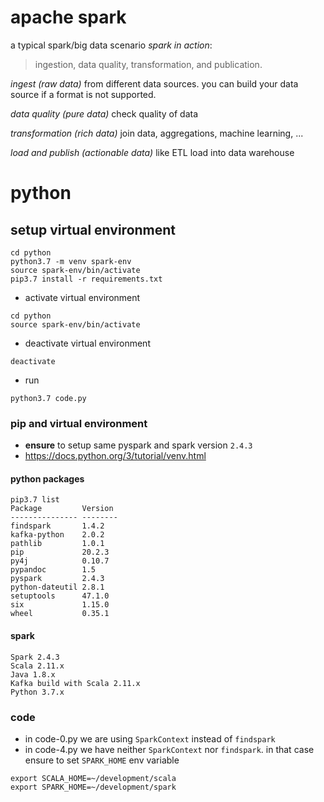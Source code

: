 # apache spark

a typical spark/big data scenario _spark in action_:
> ingestion,
> data quality,
> transformation, and
> publication.

_ingest (raw data)_ from different data sources. you can build your data source if a format is not supported.

_data quality (pure data)_ check quality of data

_transformation (rich data)_ join data, aggregations, machine learning, ...

_load and publish (actionable data)_ like ETL load into data warehouse

# python

## setup virtual environment
```
cd python
python3.7 -m venv spark-env
source spark-env/bin/activate
pip3.7 install -r requirements.txt
```

* activate virtual environment
```
cd python
source spark-env/bin/activate
```

* deactivate virtual environment
```
deactivate
```

* run 
```
python3.7 code.py
```

### pip and virtual environment
* __ensure__ to setup same pyspark and spark version `2.4.3`
* https://docs.python.org/3/tutorial/venv.html

#### python packages
```
pip3.7 list
Package         Version
--------------- --------
findspark       1.4.2
kafka-python    2.0.2
pathlib         1.0.1
pip             20.2.3
py4j            0.10.7
pypandoc        1.5
pyspark         2.4.3
python-dateutil 2.8.1
setuptools      47.1.0
six             1.15.0
wheel           0.35.1
```
#### spark
```
Spark 2.4.3
Scala 2.11.x
Java 1.8.x
Kafka build with Scala 2.11.x
Python 3.7.x
```

### code
* in code-0.py we are using `SparkContext` instead of `findspark`
* in code-4.py we have neither `SparkContext` nor `findspark`. in that case ensure to set `SPARK_HOME` env variable
```
export SCALA_HOME=~/development/scala
export SPARK_HOME=~/development/spark
```
